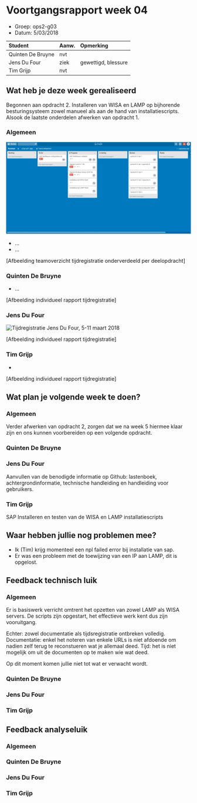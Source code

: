 # Voortgangsrapport week 04

* Groep: ops2-g03
* Datum: 5/03/2018

| Student  | Aanw. | Opmerking |
| :---     | :---  | :---      |
| Quinten De Bruyne |  nvt     |           |
| Jens Du Four |  ziek   | gewettigd, blessure          |
| Tim Grijp |  nvt     |           |


## Wat heb je deze week gerealiseerd
Begonnen aan opdracht 2. Installeren van WISA en LAMP op bijhorende besturingsysteem zowel manueel als aan de hand van installatiescripts.
Alsook de laatste onderdelen afwerken van opdracht 1.

### Algemeen

![Kanban, 5-11 maart 2018](img/kanban-w4.jpg)
* ...
* ...

[Afbeelding teamoverzicht tijdregistratie onderverdeeld per deelopdracht]

### Quinten De Bruyne

* ...

[Afbeelding individueel rapport tijdregistratie]

### Jens Du Four

![Tijdregistratie Jens Du Four, 5-11 maart 2018](img/tijdregistratie-w4-jensdufour.jpg)


[Afbeelding individueel rapport tijdregistratie]

### Tim Grijp

*

[Afbeelding individueel rapport tijdregistratie]



## Wat plan je volgende week te doen?

### Algemeen
Verder afwerken van opdracht 2, zorgen dat we na week 5 hiermee klaar zijn en ons kunnen voorbereiden op een volgende opdracht.

### Quinten De Bruyne

### Jens Du Four
Aanvullen van de benodigde informatie op Github: lastenboek, achtergrondinformatie, technische handleiding en handleiding voor gebruikers.

### Tim Grijp

SAP Installeren en testen van de WISA en LAMP installatiescripts



## Waar hebben jullie nog problemen mee?

* Ik (Tim) krijg momenteel een npl failed error bij installatie van sap.
* Er was een probleem met de toewijzing van een IP aan LAMP, dit is opgelost.

## Feedback technisch luik

### Algemeen

Er is basiswerk verricht omtrent het opzetten van zowel LAMP als WISA servers.
De scripts zijn opgestart, het effectieve werk kent dus zijn vooruitgang.

Echter: zowel documentatie als tijdsregistratie ontbreken volledig. 
Documentatie: enkel het noteren van enkele URLs is niet afdoende om nadien zelf terug te reconstueren wat je allemaal deed.
Tijd: het is niet mogelijk om uit de documenten op te maken wie wat deed. 

Op dit moment komen jullie niet tot wat er verwacht wordt.

### Quinten De Bruyne
### Jens Du Four
### Tim Grijp


## Feedback analyseluik

### Algemeen

### Quinten De Bruyne
### Jens Du Four
### Tim Grijp
